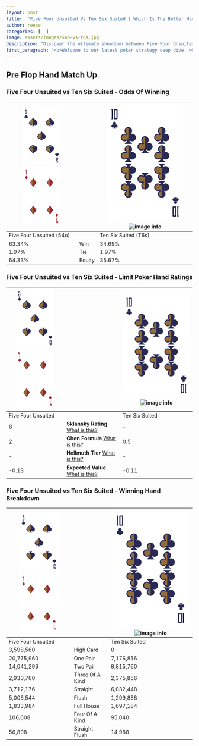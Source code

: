 ```yaml
---
layout: post
title:  "Five Four Unsuited Vs Ten Six Suited | Which Is The Better Hand In Poker? A Complete Guide"
author: reece
categories: [  ]
image: assets/images/54o-vs-t6s.jpg
description: "Discover the ultimate showdown between Five Four Unsuited and Ten Six Suited in poker! Uncover the odds, strategies, and scenarios where one hand triumphs over the other. Get ready to up your poker game with this thrilling analysis."
first_paragraph: "<p>Welcome to our latest poker strategy deep dive, where we're pitting two distinct hands against each other in a high-stakes showdown: Five Four Unsuited vs Ten Six Suited.</p><p>In the dynamic world of poker, every decision counts, and knowing which hand holds the upper hand is key to your success at the table.</p><p>In this article, we'll dissect these two hands, explore the scenarios where one dominates the other, and equip you with the knowledge to make strategic choices that can tip the odds in your favor.</p><p>Get ready to unravel the intriguing dynamics of these poker hands and elevate your game to new heights.</p>"
---
```




[comment]: # (sp0)

## Pre Flop Hand Match Up

<div class="table hand-ratings" markdown="1"> 



### Five Four Unsuited vs Ten Six Suited - Odds Of Winning


    
| ![image info](assets/images/hand1/5.png) ![image info](assets/images/hand1/4o.png) |  | ![image info](assets/images/hand2/T.png) ![image info](assets/images/hand2/6s.png) |
| -------- | -------- | -------- |
| Five Four Unsuited (54o) |  | Ten Six Suited (T6s) |
| 63.34% | Win | 34.69% |
| 1.97% | Tie | 1.97% |
| 64.33% | Equity | 35.67% |




[comment]: # (sp1)



### Five Four Unsuited vs Ten Six Suited - Limit Poker Hand Ratings


    
| ![image info](assets/images/hand1/5.png) ![image info](assets/images/hand1/4o.png) |  | ![image info](assets/images/hand2/T.png) ![image info](assets/images/hand2/6s.png) |
| -------- | -------- | -------- |
| Five Four Unsuited |  | Ten Six Suited |
| 8 | **Sklansky Rating** [What is this?](/sklansky-rating-explained) | - |
| 2 | **Chen Formula** [What is this?](/chen-formula-explained) | 0.5 |
| - | **Hellmuth Tier** [What is this?](/Hellmuth-tier-explained) | - |
| -0.13 | **Expected Value** [What is this?](/expected-value-explained) | -0.11 |




[comment]: # (sp2)



### Five Four Unsuited vs Ten Six Suited - Winning Hand Breakdown


    
| ![image info](assets/images/hand1/5.png) ![image info](assets/images/hand1/4o.png) |  | ![image info](assets/images/hand2/T.png) ![image info](assets/images/hand2/6s.png) |
| -------- | -------- | -------- |
| Five Four Unsuited |  | Ten Six Suited |
| 3,598,560 | High Card | 0 |
| 20,775,960 | One Pair | 7,176,816 |
| 14,041,296 | Two Pair | 9,815,760 |
| 2,930,760 | Three Of A Kind | 2,375,856 |
| 3,712,176 | Straight | 6,032,448 |
| 5,006,544 | Flush | 1,299,888 |
| 1,833,984 | Full House | 1,697,184 |
| 106,608 | Four Of A Kind | 95,040 |
| 56,808 | Straight Flush | 14,988 |




[comment]: # (sp3)



</div>

[comment]: # (sp4)



[comment]: # (sp5)

